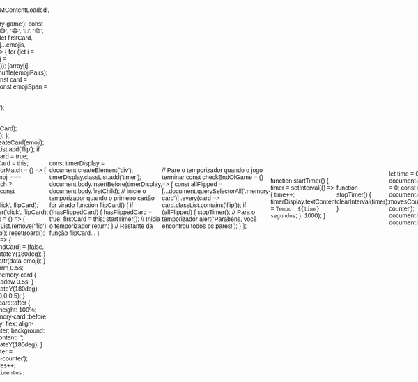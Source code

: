 # Desafio-Dio-Jogo-da-Mem-ria-
Jogo da Memória 
<!DOCTYPE html>
<html lang="pt-br">
<head>
<meta charset="UTF-8">
<meta name="viewport" content="width=device-width, initial-scale=1.0">
<title>Jogo da Memória Emoji</title>
<style>
  /* Estilização básica */
  body {
    font-family: Arial, sans-serif;
    display: flex;
    justify-content: center;
    align-items: center;
    height: 100vh;
    margin: 0;
  }
  .memory-game {
    display: grid;
    grid-template-columns: repeat(4, 100px);
    gap: 10px;
  }
  .memory-card {
    width: 100px;
    height: 100px;
    background: #f2f2f2;
    border: 1px solid #000;
    display: flex;
    justify-content: center;
    align-items: center;
    font-size: 50px;
    cursor: pointer;
  }
</style>
</head>
<body>
<div class="memory-game">
  <!-- Adicione as cartas aqui -->
</div>
<script>
</script>
</body>
</html>
const flipSound = new Audio('caminho_para_o_seu_arquivo_de_som_flip.mp3');
const matchSound = new Audio('caminho_para_o_seu_arquivo_de_som_match.mp3');

function playFlipSound() {
  flipSound.play();
}

function playMatchSound() {
  matchSound.play();
}

// Chame playFlipSound() quando uma carta for virada
// Chame playMatchSound() quando um par for encontrado

document.addEventListener('DOMContentLoaded', () => {
  const memoryGame = document.querySelector('.memory-game');
  const emojis = ['😀', '😃', '😄', '😁', '😆', '😅', '😂', '🤣', '😊', '😇'];
  let hasFlippedCard = false;
  let firstCard, secondCard;
  const emojiPairs = [...emojis, ...emojis];
  const shuffle = array => {
  for (let i = array.length - 1; i > 0; i--) {
    const j = Math.floor(Math.random() * (i + 1));
    [array[i], array[j]] = [array[j], array[i]];
  }
};
  shuffle(emojiPairs);
  const createCard = emoji => {
  const card = document.createElement('div');
  const emojiSpan = document.createElement('span');
  emojiSpan.textContent = emoji;
  card.classList.add('memory-card');
  card.dataset.emoji = emoji;
  card.appendChild(emojiSpan);
  card.addEventListener('click', flipCard);
  memoryGame.appendChild(card);
};
  emojiPairs.forEach(emoji => {
    createCard(emoji);
  });
  function flipCard() {
    this.classList.add('flip');
    if (!hasFlippedCard) {
      hasFlippedCard = true;
      firstCard = this;
      return;
    }
    secondCard = this;
    checkForMatch();
  }
  const checkForMatch = () => {
    let isMatch = firstCard.dataset.emoji === secondCard.dataset.emoji;
    isMatch ? disableCards() : unflipCards();
  };
  const disableCards = () => {
    firstCard.removeEventListener('click', flipCard);
    secondCard.removeEventListener('click', flipCard);
    resetBoard();
  };
  const unflipCards = () => {
    setTimeout(() => {
      firstCard.classList.remove('flip');
      secondCard.classList.remove('flip');
      resetBoard();
    }, 1500);
  };
  const resetBoard = () => {
    [hasFlippedCard, firstCard, secondCard] = [false, null, null];
  };
});
.flip {
  transform: rotateY(180deg);
}
.memory-card::before {
  content: attr(data-emoji);
}                     .memory-card {
  transition: transform 0.5s;
  transform-style: preserve-3d;
}            .memory-card {
  transition: transform 0.5s, box-shadow 0.5s;
}
.memory-card.flip {
  transform: rotateY(180deg);                  box-shadow: 0 5px 15px rgba(0,0,0,0.5);
}
.memory-card::before, .memory-card::after {
  position: absolute;
  width: 100%;
  height: 100%;
  backface-visibility: hidden;
}
.memory-card::before {
  content: attr(data-emoji);
  display: flex;
  align-items: center;
  justify-content: center;
  background: #f2f2f2;
}
.memory-card::after {
  content: '';
  background: #000;
  transform: rotateY(180deg);
}          
let moves = 0;
const movesCounter = document.querySelector('.moves-counter');
function incrementMoves() {
  moves++;
  movesCounter.textContent = `Movimentos: ${moves}`;
}                
let time = 0;
let timer;

const timerDisplay = document.createElement('div');
timerDisplay.classList.add('timer');
document.body.insertBefore(timerDisplay, document.body.firstChild);
// Inicie o temporizador quando o primeiro cartão for virado
function flipCard() {
  if (!hasFlippedCard) {
    hasFlippedCard = true;
    firstCard = this;
    startTimer(); // Inicia o temporizador
    return;
  }
  // Restante da função flipCard...
}

// Pare o temporizador quando o jogo terminar
const checkEndOfGame = () => {
  const allFlipped = [...document.querySelectorAll('.memory-card')]
    .every(card => card.classList.contains('flip'));
  if (allFlipped) {
    stopTimer(); // Para o temporizador
    alert('Parabéns, você encontrou todos os pares!');
  }
};

function startTimer() {
  timer = setInterval(() => {
    time++;
    timerDisplay.textContent = `Tempo: ${time} segundos`;
  }, 1000);
}

function stopTimer() {
  clearInterval(timer);
}

let time = 0;
const timerDisplay = document.querySelector('.timer');
let moves = 0;
const movesCounter = document.createElement('div');
movesCounter.classList.add('moves-counter');
document.body.insertBefore(movesCounter, document.body.firstChild);

function incrementMoves() {
  moves++;
  movesCounter.textContent = `Movimentos: ${moves}`;
}

// Lembre-se de chamar incrementMoves dentro da função flipCard
let score = 0;
const scoreDisplay = document.createElement('div');
scoreDisplay.classList.add('score');
document.body.insertBefore(scoreDisplay, document.body.firstChild);

function calculateScore() {
  score = 1000 - (moves * 10 + time * 2); // Exemplo de cálculo de pontuação
  scoreDisplay.textContent = `Pontuação: ${score}`;
}

// Chame calculateScore() dentro de checkEndOfGame

function startTimer() {
  setInterval(() => 
const checkEndOfGame = () => {
  const allFlipped = [...document.querySelectorAll('.memory-card')]
    .every(card => card.classList.contains('flip'));
  if (allFlipped) {
    alert('Parabéns, você encontrou todos os pares!');
  }
};                
const disableCards = () => {
  firstCard.removeEventListener('click', flipCard);
  secondCard.removeEventListener('click', flipCard);
  resetBoard();
  checkEndOfGame();
